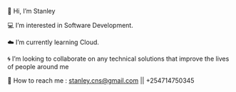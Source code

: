 :raised_back_of_hand: Hi, I’m Stanley

:computer:	 I’m interested in Software Development.

:cloud: I’m currently learning Cloud.

:cyclone: I’m looking to collaborate on any technical solutions that improve the lives of people around me

:incoming_envelope: How to reach me : stanley.cns@gmail.com || +254714750345
